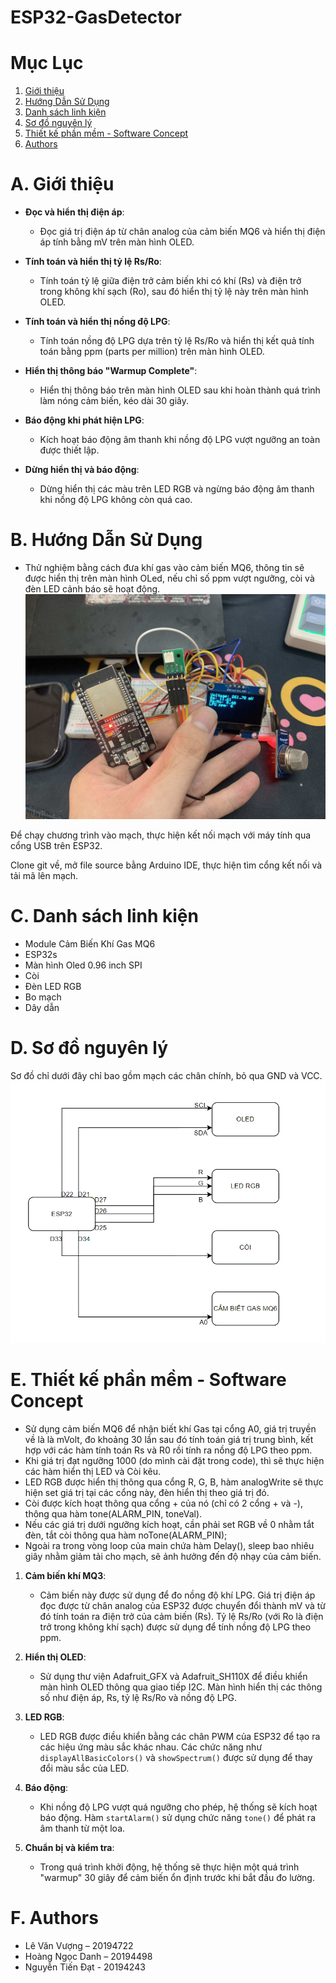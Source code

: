# ESP32-GasDetector

# Mục Lục
1. [Giới thiệu](#A.-Giới-thiệu)
2. [Hướng Dẫn Sử Dụng](#B.-Hướng-Dẫn-Sử-Dụng)
3. [Danh sách linh kiện](#C.-Danh-sách-linh-kiện)
4. [Sơ đồ nguyên lý](#D.-Sơ-đồ-nguyên-lý)
5. [Thiết kế phần mềm - Software Concept](#E.-Thiết-kế-phần-mềm---Software-Concept)
6. [Authors](#F.-Authors)

# A. Giới thiệu

- **Đọc và hiển thị điện áp**:
  - Đọc giá trị điện áp từ chân analog của cảm biến MQ6 và hiển thị điện áp tính bằng mV trên màn hình OLED.

- **Tính toán và hiển thị tỷ lệ Rs/Ro**:
  - Tính toán tỷ lệ giữa điện trở cảm biến khi có khí (Rs) và điện trở trong không khí sạch (Ro), sau đó hiển thị tỷ lệ này trên màn hình OLED.

- **Tính toán và hiển thị nồng độ LPG**:
  - Tính toán nồng độ LPG dựa trên tỷ lệ Rs/Ro và hiển thị kết quả tính toán bằng ppm (parts per million) trên màn hình OLED.

- **Hiển thị thông báo "Warmup Complete"**:
  - Hiển thị thông báo trên màn hình OLED sau khi hoàn thành quá trình làm nóng cảm biến, kéo dài 30 giây.

- **Báo động khi phát hiện LPG**:
  - Kích hoạt báo động âm thanh khi nồng độ LPG vượt ngưỡng an toàn được thiết lập.

- **Dừng hiển thị và báo động**:
  - Dừng hiển thị các màu trên LED RGB và ngừng báo động âm thanh khi nồng độ LPG không còn quá cao.

# B. Hướng Dẫn Sử Dụng
- Thử nghiệm bằng cách đưa khí gas vào cảm biến MQ6, thông tin sẽ được hiển thị trên màn hình OLed, nếu chỉ số ppm vượt ngưỡng, còi và đèn LED cảnh báo sẽ hoạt động.
![anh1](images/anh1.jpg)

Để chạy chương trình vào mạch, thực hiện kết nối mạch với máy tính qua cổng USB trên ESP32.

Clone git về, mở file source bằng Arduino IDE, thực hiện tìm cổng kết nối và tải mã lên mạch.

# C. Danh sách linh kiện
- Module Cảm Biến Khí Gas MQ6
- ESP32s
- Màn hình Oled 0.96 inch SPI
- Còi
- Đèn LED RGB
- Bo mạch
- Dây dẫn

# D. Sơ đồ nguyên lý
Sơ đồ chỉ dưới đây chỉ bao gồm mạch các chân chính, bỏ qua GND và VCC.
![Sodo](images/Sodo.png)
# E. Thiết kế phần mềm - Software Concept
- Sử dụng cảm biến MQ6 để nhận biết khí Gas tại cổng A0, giá trị truyền về là là mVolt, đo khoảng 30 lần sau đó tính toán giá trị trung bình, kết hợp với các hàm tính toán Rs và R0 rồi tính ra nồng độ LPG theo ppm.
- Khi giá trị đạt ngưỡng 1000 (do mình cài đặt trong code), thì sẽ thực hiện các hàm hiển thị LED và Còi kêu.
- LED RGB được hiển thị thông qua cổng  R, G, B, hàm analogWrite sẽ thực hiện set giá trị tại các cổng này, đèn hiển thị theo giá trị đó.
- Còi được kích hoạt thông qua cổng + của nó (chỉ có 2 cổng + và -), thông qua hàm tone(ALARM_PIN, toneVal). 
- Nếu các giá trị dưới ngưỡng kích hoạt, cần phải set RGB về 0 nhằm tắt đèn, tắt còi thông qua hàm noTone(ALARM_PIN);
- Ngoài ra trong vòng loop của main chứa hàm Delay(), sleep bao nhiêu giây nhằm giảm tải cho mạch, sẽ ảnh hưởng đến độ nhạy của cảm biến.

1. **Cảm biến khí MQ3**:
   - Cảm biến này được sử dụng để đo nồng độ khí LPG. Giá trị điện áp đọc được từ chân analog của ESP32 được chuyển đổi thành mV và từ đó tính toán ra điện trở của cảm biến (Rs). Tỷ lệ Rs/Ro (với Ro là điện trở trong không khí sạch) được sử dụng để tính nồng độ LPG theo ppm.

2. **Hiển thị OLED**:
   - Sử dụng thư viện Adafruit_GFX và Adafruit_SH110X để điều khiển màn hình OLED thông qua giao tiếp I2C. Màn hình hiển thị các thông số như điện áp, Rs, tỷ lệ Rs/Ro và nồng độ LPG.

3. **LED RGB**:
   - LED RGB được điều khiển bằng các chân PWM của ESP32 để tạo ra các hiệu ứng màu sắc khác nhau. Các chức năng như `displayAllBasicColors()` và `showSpectrum()` được sử dụng để thay đổi màu sắc của LED.

4. **Báo động**:
   - Khi nồng độ LPG vượt quá ngưỡng cho phép, hệ thống sẽ kích hoạt báo động. Hàm `startAlarm()` sử dụng chức năng `tone()` để phát ra âm thanh từ một loa.

5. **Chuẩn bị và kiểm tra**:
   - Trong quá trình khởi động, hệ thống sẽ thực hiện một quá trình "warmup" 30 giây để cảm biến ổn định trước khi bắt đầu đo lường.

# F. Authors
- Lê Văn Vượng – 20194722
- Hoàng Ngọc Danh – 20194498
- Nguyễn Tiến Đạt - 20194243

